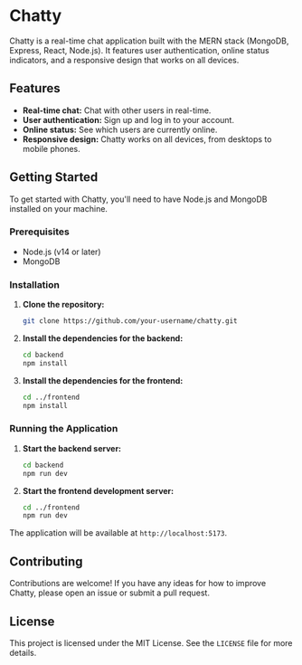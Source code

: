 # Chatty

Chatty is a real-time chat application built with the MERN stack (MongoDB, Express, React, Node.js). It features user authentication, online status indicators, and a responsive design that works on all devices.

## Features

*   **Real-time chat:** Chat with other users in real-time.
*   **User authentication:** Sign up and log in to your account.
*   **Online status:** See which users are currently online.
*   **Responsive design:** Chatty works on all devices, from desktops to mobile phones.

## Getting Started

To get started with Chatty, you'll need to have Node.js and MongoDB installed on your machine.

### Prerequisites

*   Node.js (v14 or later)
*   MongoDB

### Installation

1.  **Clone the repository:**

    ```bash
    git clone https://github.com/your-username/chatty.git
    ```

2.  **Install the dependencies for the backend:**

    ```bash
    cd backend
    npm install
    ```

3.  **Install the dependencies for the frontend:**

    ```bash
    cd ../frontend
    npm install
    ```

### Running the Application

1.  **Start the backend server:**

    ```bash
    cd backend
    npm run dev
    ```

2.  **Start the frontend development server:**

    ```bash
    cd ../frontend
    npm run dev
    ```

The application will be available at `http://localhost:5173`.

## Contributing

Contributions are welcome! If you have any ideas for how to improve Chatty, please open an issue or submit a pull request.

## License

This project is licensed under the MIT License. See the `LICENSE` file for more details.
